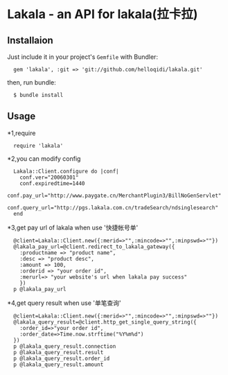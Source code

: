# Lakala - an API for lakala(拉卡拉)

## Installaion

Just include it in your project's `Gemfile` with Bundler:
```
  gem 'lakala', :git => 'git://github.com/helloqidi/lakala.git'
```
then, run bundle:
```
  $ bundle install
```

## Usage

*1,require
```
  require 'lakala'
```

*2,you can modify config
```
  Lakala::Client.configure do |conf|
    conf.ver="20060301"
    conf.expiredtime=1440
    conf.pay_url="http://www.paygate.cn/MerchantPlugin3/BillNoGenServlet"
    conf.query_url="http://pgs.lakala.com.cn/tradeSearch/ndsinglesearch"
  end
```

*3,get pay url of lakala when use '快捷帐号单'
```
  @client=Lakala::Client.new({:merid=>"",:mincode=>"",:minpswd=>""})
  @lakala_pay_url=@client.redirect_to_lakala_gateway({
    :productname => "product name", 
    :desc => "product desc", 
    :amount => 100, 
    :orderid => "your order id", 
    :merurl=> "your website's url when lakala pay success"
    })
  p @lakala_pay_url
```

*4,get query result when use '单笔查询'
```
  @client=Lakala::Client.new({:merid=>"",:mincode=>"",:minpswd=>""})
  @lakala_query_result=@client.http_get_single_query_string({
    :order_id=>"your order id",
    :order_date=>Time.now.strftime("%Y%m%d")
  })
  p @lakala_query_result.connection
  p @lakala_query_result.result
  p @lakala_query_result.order_id
  p @lakala_query_result.amount
```
